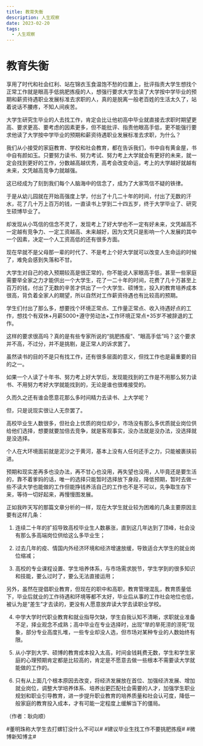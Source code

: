 ```yaml
---
title: 教育失衡
description: 人生观察
date: 2023-02-20
tags:
  - 人生观察
---
```

# 教育失衡
享用了时代和社会红利、站在锦衣玉食温饱不愁的位置上，批评指责大学生想找个正常工作就是眼高手低挑肥拣瘦的人，想强行要求大学生读了大学按中学毕业的预期和薪资待遇职业发展标准去求职的人，真的是脱离一般老百姓的生活太久了，站着说话不腰疼，不知人间疾苦。

大学生研究生毕业的人去找工作，肯定会比让他初高中毕业就直接去求职时期望更高、要求更高、要考虑的因素更多，但不能批评、指责他眼高手低，更不能强行要求他读了大学按中学毕业的预期和薪资待遇职业发展标准去求职，为什么？

我们从小接受的家庭教育、学校和社会教育，都在告诉我们，书中自有黄金屋，书中自有颜如玉。只要努力读书、努力考试、努力考上大学就会有更好的未来，就一定会找到更好的工作，分数越高越优秀，高考会改变命运，考上的大学越好就越有未来，文凭越高竞争力就越强。

这已经成为了刻到我们每个人脑海中的信念了，成为了大家笃信不疑的铁律。

于是从幼儿园就在开始高强度上学，付出了十几二十年的时间，付出了无数的汗水，花了几十万上百万的钱，一直读书上学到二十四五岁，终于大学毕业了、研究生硕博毕业了。

却发现从小笃信的信念不灵了，发现考上了好大学也不一定有好未来，文凭越高不一定越有竞争力、一定工资越高、未来越好，因为文凭只是影响一个人发展的其中一个因素，决定一个人工资高低的还有很多方面。

现在早就不是父母那一辈的时代了、不是考上个好大学就可以改变人生命运的时候了，难免会感到失落和不甘。

大学生对自己的收入预期较高是很正常的，你不能说人家眼高手低，甚至一些家庭需要举全家之力才能供出一个大学生，花了一二十年的时间，花费了几十万甚至上百万的钱，付出了无数的辛苦才供出了一个大学生、硕博生，投入的教育培养成本很高，背负着全家人的期望，所以自然对工作薪资待遇也有比较高的预期。

学生们付出了那么多，想要找个环境正常点、工作量正常点、收入待遇好点的工作，想找个有双休+月薪5000+遵守劳动法+工作环境正常点+35岁不被辞退的工作。

这样的要求很高吗？真的是有些专家所说的“挑肥拣瘦”、“眼高手低”吗？这个要求并不高，不过分，并不是挑剔，是正常人的诉求罢了。

虽然读书的目的不是只有找工作，还有很多层面的意义，但找工作也是最重要的目的之一。

如果一个人读了十年书、努力考上好大学后，发现能找到的工作是不用那么努力读书、不用努力考好大学就能找到的，无论是谁也很难接受的。

久而久之还有谁会愿意花那么多时间精力去读书、上大学呢？

但，只是说现实很让人无奈罢了。

高校毕业生人数很多，但社会上优质的岗位却少，市场没有那么多优质就业岗位供给他们选择，想要就要加倍去竞争，就是客观事实，没办法就是没办法，没选择就是没选择。

个人在大环境面前就是泥沙之于黄河，基本上没有人任何还手之力，只能被裹挟前进。

预期和现实差再多也没办法，再不甘心也没用，再失望也没用，人毕竟还是要生活的，靠不着爹妈的话，唯一的选择只能暂时选择放下身段，降低预期，暂时去做一些不读大学也能做的工作但能挣钱养活自己的工作也不是不可以，先争取生存下来，等待一切好起来，再慢慢图发展。

正如我昨天写的那篇文章分析的一样，现在大学生就业较为困难的几条主要原因主要有这样几条：

1. 连续二十年的扩招导致高校毕业生人数暴涨，直到这几年达到了顶峰，社会没有那么多高端岗位供给这么多毕业生；

2. 过去几年的疫、情国内外经济环境和经济增速放缓，导致适合大学生的就业岗位缩减；

3. 高校的专业课程设置、学生培养体系，与市场需求脱节，学生学到的很多知识和技能，要么过时了，要么无法直接运用；

另外，虽然在提倡职业教育，但现在的职中和高职，教育管理混乱，教育质量低下，毕业后就业的工作待遇和环境等都不太好，毕业后从事的工作社会地位也低，被认为是“差生”才去读的，更没有人愿意放弃读大学去读职业学校。

4. 中学大学时代职业教育和就业指导欠缺，学生自我认知不清晰，求职就业准备不足，择业观念不成熟；高中毕业在专业选择时，出现“旱的旱死涝的涝死”现象，部分专业高度扎堆，一些专业却没人选，但市场对某种专业的人数始终有限。

5. 从小学到大学、硕博的教育成本投入太高，时间金钱耗费无数，学生和学生家庭的心理预期肯定都是比较高的，肯定是不愿意去做一些根本不需要读大学就能做的工作的。

6. 只有从上面几个根本原因去改变，将经济发展放在首位、加强经济发展、增加就业岗位，调整大学培养体系、培养出更匹配社会需要的人才，加强学生职业规划和职业引导教育，进一步提升职业教育的培养质量和社会认可度，降低一般家庭的教育投入成本，才有可能一定程度上缓解当下的僵局。

（作者：耿向顺）

#董明珠称大学生去打螺钉没什么不可以#
#建议毕业生找工作不要挑肥拣瘦#
#微博新知博主#